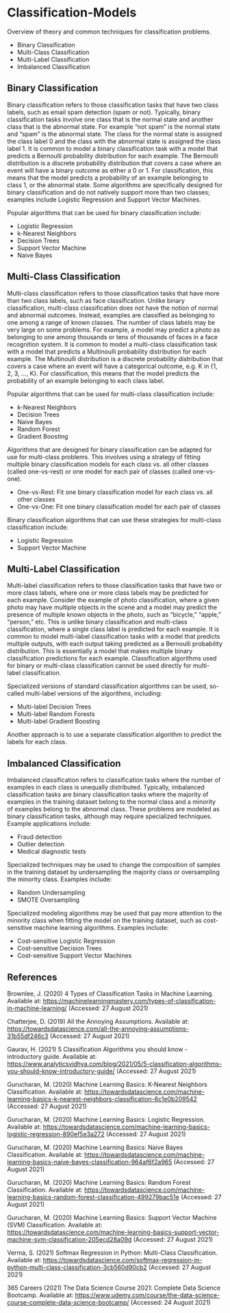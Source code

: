 # Classification-Models
Overview of theory and common techniques for classification problems.

- Binary Classification
- Multi-Class Classification
- Multi-Label Classification
- Imbalanced Classification

## Binary Classification
Binary classification refers to those classification tasks that have two class labels, such as email spam detection (spam or not). Typically, binary classification tasks involve one class that is the normal state and another class that is the abnormal state. For example “not spam” is the normal state and “spam” is the abnormal state. The class for the normal state is assigned the class label 0 and the class with the abnormal state is assigned the class label 1. It is common to model a binary classification task with a model that predicts a Bernoulli probability distribution for each example. The Bernoulli distribution is a discrete probability distribution that covers a case where an event will have a binary outcome as either a 0 or 1. For classification, this means that the model predicts a probability of an example belonging to class 1, or the abnormal state. Some algorithms are specifically designed for binary classification and do not natively support more than two classes; examples include Logistic Regression and Support Vector Machines.

Popular algorithms that can be used for binary classification include:

- Logistic Regression
- k-Nearest Neighbors
- Decision Trees
- Support Vector Machine
- Naive Bayes

## Multi-Class Classification
Multi-class classification refers to those classification tasks that have more than two class labels, such as face classification. Unlike binary classification, multi-class classification does not have the notion of normal and abnormal outcomes. Instead, examples are classified as belonging to one among a range of known classes. The number of class labels may be very large on some problems. For example, a model may predict a photo as belonging to one among thousands or tens of thousands of faces in a face recognition system. It is common to model a multi-class classification task with a model that predicts a Multinoulli probability distribution for each example. The Multinoulli distribution is a discrete probability distribution that covers a case where an event will have a categorical outcome, e.g. K in {1, 2, 3, …, K}. For classification, this means that the model predicts the probability of an example belonging to each class label.

Popular algorithms that can be used for multi-class classification include:

- k-Nearest Neighbors
- Decision Trees
- Naive Bayes
- Random Forest
- Gradient Boosting

Algorithms that are designed for binary classification can be adapted for use for multi-class problems. This involves using a strategy of fitting multiple binary classification models for each class vs. all other classes (called one-vs-rest) or one model for each pair of classes (called one-vs-one).

- One-vs-Rest: Fit one binary classification model for each class vs. all other classes
- One-vs-One: Fit one binary classification model for each pair of classes

Binary classification algorithms that can use these strategies for multi-class classification include:

- Logistic Regression
- Support Vector Machine

## Multi-Label Classification
Multi-label classification refers to those classification tasks that have two or more class labels, where one or more class labels may be predicted for each example. Consider the example of photo classification, where a given photo may have multiple objects in the scene and a model may predict the presence of multiple known objects in the photo, such as “bicycle,” “apple,” “person,” etc. This is unlike binary classification and multi-class classification, where a single class label is predicted for each example. It is common to model multi-label classification tasks with a model that predicts multiple outputs, with each output taking predicted as a Bernoulli probability distribution. This is essentially a model that makes multiple binary classification predictions for each example. Classification algorithms used for binary or multi-class classification cannot be used directly for multi-label classification. 

Specialized versions of standard classification algorithms can be used, so-called multi-label versions of the algorithms, including:

- Multi-label Decision Trees
- Multi-label Random Forests
- Multi-label Gradient Boosting

Another approach is to use a separate classification algorithm to predict the labels for each class.

## Imbalanced Classification
Imbalanced classification refers to classification tasks where the number of examples in each class is unequally distributed. Typically, imbalanced classification tasks are binary classification tasks where the majority of examples in the training dataset belong to the normal class and a minority of examples belong to the abnormal class. These problems are modeled as binary classification tasks, although may require specialized techniques. Example applications include:

- Fraud detection
- Outlier detection
- Medical diagnostic tests

Specialized techniques may be used to change the composition of samples in the training dataset by undersampling the majority class or oversampling the minority class. Examples include:

- Random Undersampling
- SMOTE Oversampling

Specialized modeling algorithms may be used that pay more attention to the minority class when fitting the model on the training dataset, such as cost-sensitive machine learning algorithms. Examples include:

- Cost-sensitive Logistic Regression
- Cost-sensitive Decision Trees
- Cost-sensitive Support Vector Machines

## References

Brownlee, J. (2020) 4 Types of Classification Tasks in Machine Learning. Available at: https://machinelearningmastery.com/types-of-classification-in-machine-learning/ (Accessed: 27 August 2021)

Chatterjee, D. (2019) All the Annoying Assumptions. Available at: https://towardsdatascience.com/all-the-annoying-assumptions-31b55df246c3 (Accessed: 27 August 2021)

Gaurav, H. (2021) 5 Classification Algorithms you should know - introductory guide. Available at: https://www.analyticsvidhya.com/blog/2021/05/5-classification-algorithms-you-should-know-introductory-guide/ (Accessed: 27 August 2021)

Gurucharan, M. (2020) Machine Learning Basics: K-Nearest Neighbors Classification. Available at: https://towardsdatascience.com/machine-learning-basics-k-nearest-neighbors-classification-6c1e0b209542 (Accessed: 27 August 2021)

Gurucharan, M. (2020) Machine Learning Basics: Logistic Regression. Available at: https://towardsdatascience.com/machine-learning-basics-logistic-regression-890ef5e3a272 (Accessed: 27 August 2021)

Gurucharan, M. (2020) Machine Learning Basics: Naive Bayes Classification. Available at: https://towardsdatascience.com/machine-learning-basics-naive-bayes-classification-964af6f2a965 (Accessed: 27 August 2021)

Gurucharan, M. (2020) Machine Learning Basics: Random Forest Classification. Available at: https://towardsdatascience.com/machine-learning-basics-random-forest-classification-499279bac51e (Accessed: 27 August 2021)

Gurucharan, M. (2020) Machine Learning Basics: Support Vector Machine (SVM) Classification. Available at: https://towardsdatascience.com/machine-learning-basics-support-vector-machine-svm-classification-205ecd28a09d (Accessed: 27 August 2021)

Verma, S. (2021) Softmax Regression in Python: Multi-Class Classification. Available at: https://towardsdatascience.com/softmax-regression-in-python-multi-class-classification-3cb560d90cb2 (Accessed: 27 August 2021)

365 Careers (2021) The Data Science Course 2021: Complete Data Science Bootcamp. Available at: https://www.udemy.com/course/the-data-science-course-complete-data-science-bootcamp/ (Accessed: 24 August 2021)
